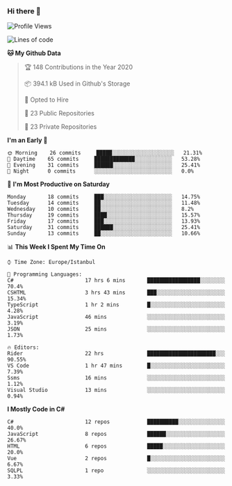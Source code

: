 ### Hi there 👋

<!--START_SECTION:waka-->
![Profile Views](http://img.shields.io/badge/Profile%20Views-1-blue)

![Lines of code](https://img.shields.io/badge/From%20Hello%20World%20I%27ve%20Written-20.2%20million%20lines%20of%20code-blue)

**🐱 My Github Data** 

> 🏆 148 Contributions in the Year 2020
 > 
> 📦 394.1 kB Used in Github's Storage 
 > 
> 💼 Opted to Hire
 > 
> 📜 23 Public Repositories
 > 
> 🔑 23 Private Repositories 

**I'm an Early 🐤** 

```text
🌞 Morning    26 commits     █████░░░░░░░░░░░░░░░░░░░░   21.31% 
🌆 Daytime    65 commits     █████████████░░░░░░░░░░░░   53.28% 
🌃 Evening    31 commits     ██████░░░░░░░░░░░░░░░░░░░   25.41% 
🌙 Night      0 commits      ░░░░░░░░░░░░░░░░░░░░░░░░░   0.0%

```
📅 **I'm Most Productive on Saturday** 

```text
Monday       18 commits     ███░░░░░░░░░░░░░░░░░░░░░░   14.75% 
Tuesday      14 commits     ██░░░░░░░░░░░░░░░░░░░░░░░   11.48% 
Wednesday    10 commits     ██░░░░░░░░░░░░░░░░░░░░░░░   8.2% 
Thursday     19 commits     ████░░░░░░░░░░░░░░░░░░░░░   15.57% 
Friday       17 commits     ███░░░░░░░░░░░░░░░░░░░░░░   13.93% 
Saturday     31 commits     ██████░░░░░░░░░░░░░░░░░░░   25.41% 
Sunday       13 commits     ██░░░░░░░░░░░░░░░░░░░░░░░   10.66%

```


📊 **This Week I Spent My Time On** 

```text
⌚︎ Time Zone: Europe/Istanbul

💬 Programming Languages: 
C#                       17 hrs 6 mins       █████████████████░░░░░░░░   70.4% 
CSHTML                   3 hrs 43 mins       ███░░░░░░░░░░░░░░░░░░░░░░   15.34% 
TypeScript               1 hr 2 mins         █░░░░░░░░░░░░░░░░░░░░░░░░   4.28% 
JavaScript               46 mins             ░░░░░░░░░░░░░░░░░░░░░░░░░   3.19% 
JSON                     25 mins             ░░░░░░░░░░░░░░░░░░░░░░░░░   1.73%

🔥 Editors: 
Rider                    22 hrs              ██████████████████████░░░   90.55% 
VS Code                  1 hr 47 mins        █░░░░░░░░░░░░░░░░░░░░░░░░   7.39% 
Ssms                     16 mins             ░░░░░░░░░░░░░░░░░░░░░░░░░   1.12% 
Visual Studio            13 mins             ░░░░░░░░░░░░░░░░░░░░░░░░░   0.94%

```

**I Mostly Code in C#** 

```text
C#                       12 repos            ██████████░░░░░░░░░░░░░░░   40.0% 
JavaScript               8 repos             ██████░░░░░░░░░░░░░░░░░░░   26.67% 
HTML                     6 repos             █████░░░░░░░░░░░░░░░░░░░░   20.0% 
Vue                      2 repos             █░░░░░░░░░░░░░░░░░░░░░░░░   6.67% 
SQLPL                    1 repo              ░░░░░░░░░░░░░░░░░░░░░░░░░   3.33%

```



<!--END_SECTION:waka-->

<!--
**ebubekirdinc/ebubekirdinc** is a ✨ _special_ ✨ repository because its `README.md` (this file) appears on your GitHub profile.

Here are some ideas to get you started:

- 🔭 I’m currently working on ...
- 🌱 I’m currently learning ...
- 👯 I’m looking to collaborate on ...
- 🤔 I’m looking for help with ...
- 💬 Ask me about ...
- 📫 How to reach me: ...
- 😄 Pronouns: ...
- ⚡ Fun fact: ...
-->
